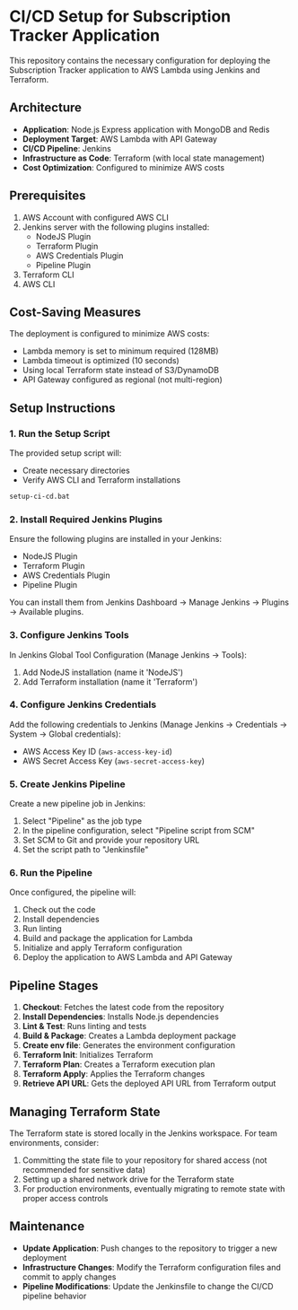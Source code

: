# CI/CD Setup for Subscription Tracker Application

This repository contains the necessary configuration for deploying the Subscription Tracker application to AWS Lambda using Jenkins and Terraform.

## Architecture

- **Application**: Node.js Express application with MongoDB and Redis
- **Deployment Target**: AWS Lambda with API Gateway
- **CI/CD Pipeline**: Jenkins
- **Infrastructure as Code**: Terraform (with local state management)
- **Cost Optimization**: Configured to minimize AWS costs

## Prerequisites

1. AWS Account with configured AWS CLI
2. Jenkins server with the following plugins installed:
   - NodeJS Plugin
   - Terraform Plugin
   - AWS Credentials Plugin
   - Pipeline Plugin
3. Terraform CLI
4. AWS CLI

## Cost-Saving Measures

The deployment is configured to minimize AWS costs:
- Lambda memory is set to minimum required (128MB)
- Lambda timeout is optimized (10 seconds)
- Using local Terraform state instead of S3/DynamoDB
- API Gateway configured as regional (not multi-region)

## Setup Instructions

### 1. Run the Setup Script

The provided setup script will:
- Create necessary directories
- Verify AWS CLI and Terraform installations

```cmd
setup-ci-cd.bat
```

### 2. Install Required Jenkins Plugins

Ensure the following plugins are installed in your Jenkins:
- NodeJS Plugin
- Terraform Plugin
- AWS Credentials Plugin
- Pipeline Plugin

You can install them from Jenkins Dashboard → Manage Jenkins → Plugins → Available plugins.

### 3. Configure Jenkins Tools

In Jenkins Global Tool Configuration (Manage Jenkins → Tools):
1. Add NodeJS installation (name it 'NodeJS')
2. Add Terraform installation (name it 'Terraform')

### 4. Configure Jenkins Credentials

Add the following credentials to Jenkins (Manage Jenkins → Credentials → System → Global credentials):
- AWS Access Key ID (`aws-access-key-id`)
- AWS Secret Access Key (`aws-secret-access-key`)

### 5. Create Jenkins Pipeline

Create a new pipeline job in Jenkins:
1. Select "Pipeline" as the job type
2. In the pipeline configuration, select "Pipeline script from SCM"
3. Set SCM to Git and provide your repository URL
4. Set the script path to "Jenkinsfile"

### 6. Run the Pipeline

Once configured, the pipeline will:
1. Check out the code
2. Install dependencies
3. Run linting
4. Build and package the application for Lambda
5. Initialize and apply Terraform configuration
6. Deploy the application to AWS Lambda and API Gateway

## Pipeline Stages

1. **Checkout**: Fetches the latest code from the repository
2. **Install Dependencies**: Installs Node.js dependencies
3. **Lint & Test**: Runs linting and tests
4. **Build & Package**: Creates a Lambda deployment package
5. **Create env file**: Generates the environment configuration
6. **Terraform Init**: Initializes Terraform
7. **Terraform Plan**: Creates a Terraform execution plan
8. **Terraform Apply**: Applies the Terraform changes
9. **Retrieve API URL**: Gets the deployed API URL from Terraform output

## Managing Terraform State

The Terraform state is stored locally in the Jenkins workspace. For team environments, consider:
1. Committing the state file to your repository for shared access (not recommended for sensitive data)
2. Setting up a shared network drive for the Terraform state
3. For production environments, eventually migrating to remote state with proper access controls

## Maintenance

- **Update Application**: Push changes to the repository to trigger a new deployment
- **Infrastructure Changes**: Modify the Terraform configuration files and commit to apply changes
- **Pipeline Modifications**: Update the Jenkinsfile to change the CI/CD pipeline behavior 